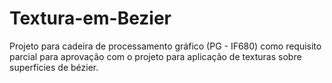 # Textura-em-Bezier
Projeto para cadeira de processamento gráfico (PG - IF680) como requisito parcial para aprovação com o projeto para aplicação de texturas sobre superfícies de bézier.
